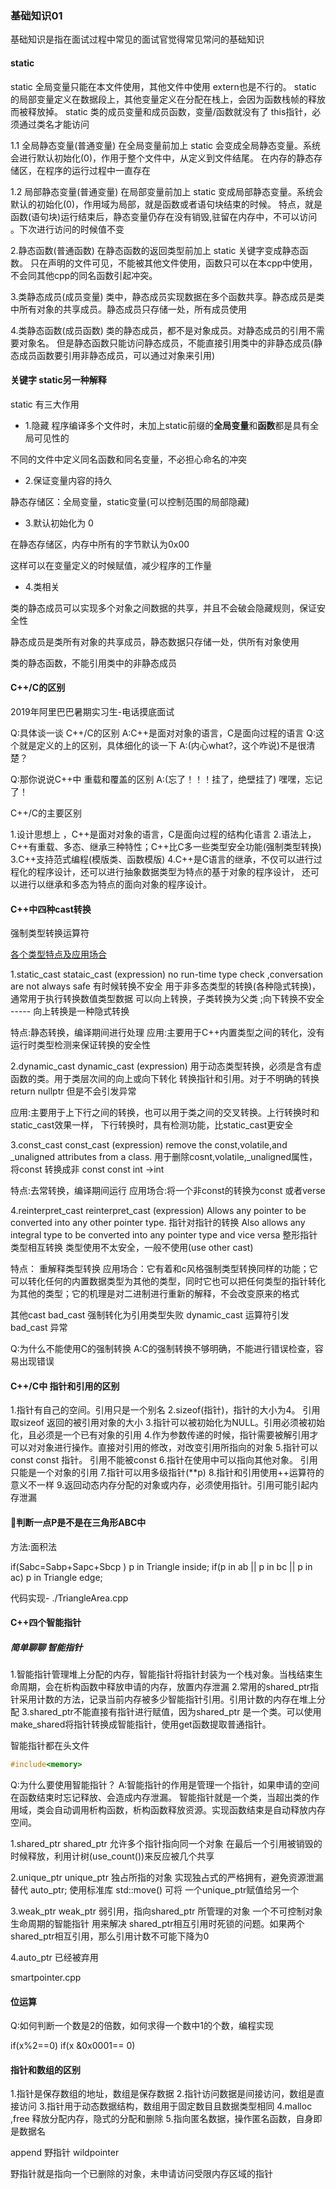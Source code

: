 ### 基础知识01

基础知识是指在面试过程中常见的面试官觉得常见常问的基础知识

#### static 

static 全局变量只能在本文件使用，其他文件中使用 extern也是不行的。
static 的局部变量定义在数据段上，其他变量定义在分配在栈上，会因为函数栈帧的释放而被释放掉。
static 类的成员变量和成员函数，变量/函数就没有了 this指针，必须通过类名才能访问

1.1 全局静态变量(普通变量)
    在全局变量前加上 static 会变成全局静态变量。系统会进行默认初始化(0)，作用于整个文件中，从定义到文件结尾。 
    在内存的静态存储区，在程序的运行过程中一直存在

1.2 局部静态变量(普通变量)
    在局部变量前加上 static 变成局部静态变量。系统会默认的初始化(0)，作用域为局部，就是函数或者语句块结束的时候。
    特点，就是函数(语句块)运行结束后，静态变量仍存在没有销毁,驻留在内存中，不可以访问 。下次进行访问的时候值不变

2.静态函数(普通函数)
    在静态函数的返回类型前加上 static 关键字变成静态函数。
    只在声明的文件可见，不能被其他文件使用，函数只可以在本cpp中使用，不会同其他cpp的同名函数引起冲突。

3.类静态成员(成员变量)
    类中，静态成员实现数据在多个函数共享。静态成员是类中所有对象的共享成员。静态成员只存储一处，所有成员使用

4.类静态函数(成员函数)
    类的静态成员，都不是对象成员。对静态成员的引用不需要对象名。
    但是静态函数只能访问静态成员，不能直接引用类中的非静态成员(静态成员函数要引用非静态成员，可以通过对象来引用)

#### 关键字 static另一种解释

static 有三大作用
- 1.隐藏
程序编译多个文件时，未加上static前缀的**全局变量**和**函数**都是具有全局可见性的

不同的文件中定义同名函数和同名变量，不必担心命名的冲突

- 2.保证变量内容的持久

静态存储区：全局变量，static变量(可以控制范围的局部隐藏)

- 3.默认初始化为 0

在静态存储区，内存中所有的字节默认为0x00

这样可以在变量定义的时候赋值，减少程序的工作量

- 4.类相关

类的静态成员可以实现多个对象之间数据的共享，并且不会破会隐藏规则，保证安全性

静态成员是类所有对象的共享成员，静态数据只存储一处，供所有对象使用

类的静态函数，不能引用类中的非静态成员

#### C++/C的区别
2019年阿里巴巴暑期实习生-电话摸底面试

Q:具体谈一谈 C++/C的区别
A:C++是面对对象的语言，C是面向过程的语言
Q:这个就是定义的上的区别，具体细化的谈一下
A:(内心what?，这个咋说)不是很清楚？

Q:那你说说C++中 重载和覆盖的区别
A:(忘了！！！挂了，绝壁挂了) 嘿嘿，忘记了！

C++/C的主要区别

1.设计思想上 ，C++是面对对象的语言，C是面向过程的结构化语言
2.语法上， C++有重载、多态、继承三种特性；C++比C多一些类型安全功能(强制类型转换)
3.C++支持范式编程(模版类、函数模版)
4.C++是C语言的继承，不仅可以进行过程化的程序设计，还可以进行抽象数据类型为特点的基于对象的程序设计，
  还可以进行以继承和多态为特点的面向对象的程序设计。
  


#### C++中四种cast转换

强制类型转换运算符

[各个类型特点及应用场合](https://www.cnblogs.com/mjiang2017/p/9358032.html)

1.static_cast
    stataic_cast<type-id> (expression)
    no run-time type check ,conversation are not always safe 有时候转换不安全
    用于非多态类型的转换(各种隐式转换)，通常用于执行转换数值类型数据
    可以向上转换，子类转换为父类  ;向下转换不安全               ----- 向上转换是一种隐式转换

特点:静态转换，编译期间进行处理
应用:主要用于C++内置类型之间的转化，没有运行时类型检测来保证转换的安全性

2.dynamic_cast
    dynamic_cast<type-id> (expression)
    用于动态类型转换，必须是含有虚函数的类。用于类层次间的向上或向下转化
    转换指针和引用。对于不明确的转换 return nullptr 但是不会引发异常

应用:主要用于上下行之间的转换，也可以用于类之间的交叉转换。上行转换时和static_cast效果一样，
下行转换时，具有检测功能，比static_cast更安全

3.const_cast
    const_cast<type-id> (expression)
    remove the const,volatile,and _unaligned attributes from a class.
    用于删除cosnt,volatile,_unaligned属性，将const 转换成非 const     const int ->int

特点:去常转换，编译期间运行
应用场合:将一个非const的转换为const 或者verse

4.reinterpret_cast
    reinterpret_cast<type-id> (expression)
    Allows any pointer to be converted into any other pointer type.  指针对指针的转换
    Also allows any integral type to be converted into any pointer type and vice versa 整形指针类型相互转换
    类型使用不太安全，一般不使用(use other cast)

特点： 重解释类型转换 
应用场合：它有着和c风格强制类型转换同样的功能；它可以转化任何的内置数据类型为其他的类型，同时它也可以把任何类型的指针转化为其他的类型；它的机理是对二进制进行重新的解释，不会改变原来的格式

其他cast
bad_cast
强制转化为引用类型失败
dynamic_cast 运算符引发 bad_cast 异常

Q:为什么不能使用C的强制转换
A:C的强制转换不够明确，不能进行错误检查，容易出现错误


#### C++/C中 指针和引用的区别

1.指针有自己的空间。引用只是一个别名
2.sizeof(指针)，指针的大小为4。 引用取sizeof 返回的被引用对象的大小
3.指针可以被初始化为NULL。引用必须被初始化，且必须是一个已有对象的引用
4.作为参数传递的时候，指针需要被解引用才可以对对象进行操作。直接对引用的修改，对改变引用所指向的对象
5.指针可以const  const 指针。  引用不能被const 
6.指针在使用中可以指向其他对象。  引用只能是一个对象的引用
7.指针可以用多级指针(**p)
8.指针和引用使用++运算符的意义不一样
9.返回动态内存分配的对象或内存，必须使用指针。引用可能引起内存泄漏


#### 判断一点P是不是在三角形ABC中
方法:面积法

if(Sabc=Sabp+Sapc+Sbcp )
    p in Triangle inside;
if(p in ab || p in bc || p in ac)
    p in Triangle edge;

代码实现- ./TriangleArea.cpp

#### C++四个智能指针

#####  简单聊聊 智能指针

1.智能指针管理堆上分配的内存，智能指针将指针封装为一个栈对象。当栈结束生命周期，会在析构函数中释放申请的内存，放置内存泄漏
2.常用的shared_ptr指针采用计数的方法，记录当前内存被多少智能指针引用。引用计数的内存在堆上分配
3.shared_ptr不能直接有指针进行赋值，因为shared_ptr 是一个类。可以使用make_shared将指针转换成智能指针，使用get函数提取普通指针。

智能指针都在头文件  
```cpp
#include<memory> 
```
Q:为什么要使用智能指针？
A:智能指针的作用是管理一个指针，如果申请的空间在函数结束时忘记释放、会造成内存泄漏。
  智能指针就是一个类，当超出类的作用域，类会自动调用析构函数，析构函数释放资源。实现函数结束是自动释放内存空间。


1.shared_ptr
    shared_ptr 允许多个指针指向同一个对象
    在最后一个引用被销毁的时候释放，利用计树(use_count())来反应被几个共享

2.unique_ptr
    unique_ptr 独占所指的对象
    实现独占式的严格拥有，避免资源泄漏 替代 auto_ptr;
    使用标准库 std::move() 可将 一个unique_ptr赋值给另一个


3.weak_ptr
    weak_ptr 弱引用，指向shared_ptr 所管理的对象
    一个不可控制对象生命周期的智能指针
    用来解决 shared_ptr相互引用时死锁的问题。如果两个shared_ptr相互引用，那么引用计数不可能下降为0

4.auto_ptr
    已经被弃用

smartpointer.cpp

#### 位运算

Q:如何判断一个数是2的倍数，如何求得一个数中1的个数，编程实现

if(x%2==0) 
if(x &0x0001== 0)


#### 指针和数组的区别
1.指针是保存数组的地址，数组是保存数据
2.指针访问数据是间接访问，数组是直接访问
3.指针用于动态数据结构，数组用于固定数目且数据类型相同
4.malloc ,free 释放分配内存，隐式的分配和删除
5.指向匿名数据，操作匿名函数，自身即是数据名


append  野指针 wildpointer

野指针就是指向一个已删除的对象，未申请访问受限内存区域的指针



